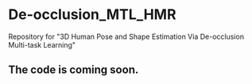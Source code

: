 # De-occlusion_MTL_HMR
Repository for "3D Human Pose and Shape Estimation Via De-occlusion Multi-task Learning"
## The code is coming soon.
